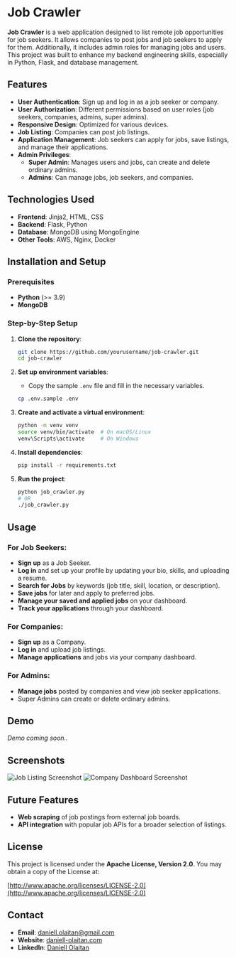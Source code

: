 # Job Crawler

**Job Crawler** is a web application designed to list remote job opportunities for job seekers. It allows companies to post jobs and job seekers to apply for them. Additionally, it includes admin roles for managing jobs and users. This project was built to enhance my backend engineering skills, especially in Python, Flask, and database management.

## Features

- **User Authentication**: Sign up and log in as a job seeker or company.
- **User Authorization**: Different permissions based on user roles (job seekers, companies, admins, super admins).
- **Responsive Design**: Optimized for various devices.
- **Job Listing**: Companies can post job listings.
- **Application Management**: Job seekers can apply for jobs, save listings, and manage their applications.
- **Admin Privileges**:
  - **Super Admin**: Manages users and jobs, can create and delete ordinary admins.
  - **Admins**: Can manage jobs, job seekers, and companies.

## Technologies Used

- **Frontend**: Jinja2, HTML, CSS
- **Backend**: Flask, Python
- **Database**: MongoDB using MongoEngine
- **Other Tools**: AWS, Nginx, Docker

## Installation and Setup

### Prerequisites

- **Python** (>= 3.9)
- **MongoDB**

### Step-by-Step Setup

1. **Clone the repository**:
   ```bash
   git clone https://github.com/yourusername/job-crawler.git
   cd job-crawler
   ```

2. **Set up environment variables**:
   - Copy the sample `.env` file and fill in the necessary variables.
   ```bash
   cp .env.sample .env
   ```

3. **Create and activate a virtual environment**:
   ```bash
   python -m venv venv
   source venv/bin/activate  # On macOS/Linux
   venv\Scripts\activate     # On Windows
   ```

4. **Install dependencies**:
   ```bash
   pip install -r requirements.txt
   ```

5. **Run the project**:
   ```bash
   python job_crawler.py
   # OR
   ./job_crawler.py
   ```

## Usage

### For Job Seekers:
- **Sign up** as a Job Seeker.
- **Log in** and set up your profile by updating your bio, skills, and uploading a resume.
- **Search for Jobs** by keywords (job title, skill, location, or description).
- **Save jobs** for later and apply to preferred jobs.
- **Manage your saved and applied jobs** on your dashboard.
- **Track your applications** through your dashboard.

### For Companies:
- **Sign up** as a Company.
- **Log in** and upload job listings.
- **Manage applications** and jobs via your company dashboard.

### For Admins:
- **Manage jobs** posted by companies and view job seeker applications.
- Super Admins can create or delete ordinary admins.

## Demo

_Demo coming soon.._

## Screenshots

![Job Listing Screenshot](path/to/job-listing-screenshot.png)
![Company Dashboard Screenshot](path/to/company-dashboard-screenshot.png)

## Future Features

- **Web scraping** of job postings from external job boards.
- **API integration** with popular job APIs for a broader selection of listings.

## License

This project is licensed under the **Apache License, Version 2.0**. You may obtain a copy of the License at:

[http://www.apache.org/licenses/LICENSE-2.0](http://www.apache.org/licenses/LICENSE-2.0)

## Contact

- **Email**: [daniell.olaitan@gmail.com](mailto:daniell.olaitan@gmail.com)
- **Website**: [daniell-olaitan.com](https://daniell-olaitan.com)
- **LinkedIn**: [Daniell Olaitan](https://www.linkedin.com/in/daniell-olaitan)
